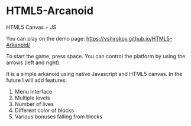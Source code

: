 # HTML5-Arcanoid
HTML5 Canvas + JS

You can play on the demo page: https://vshirokov.github.io/HTML5-Arkanoid/

To start the game, press space.
You can control the platform by using the arrows (left and right).

It is a simple arkanoid using native Javascript and HTML5 canvas. In the future I will add features:
1) Menu Interface
3) Multiple levels
3) Number of lives
4) Different color of blocks
5) Various bonuses falling from blocks
